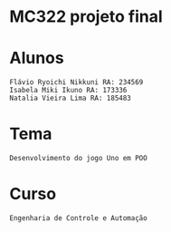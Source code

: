 # **MC322 projeto final**

# **Alunos**
    Flávio Ryoichi Nikkuni RA: 234569
	Isabela Miki Ikuno RA: 173336
	Natalia Vieira Lima RA: 185483
	

# **Tema**
    Desenvolvimento do jogo Uno em POO

# **Curso**
    Engenharia de Controle e Automação
